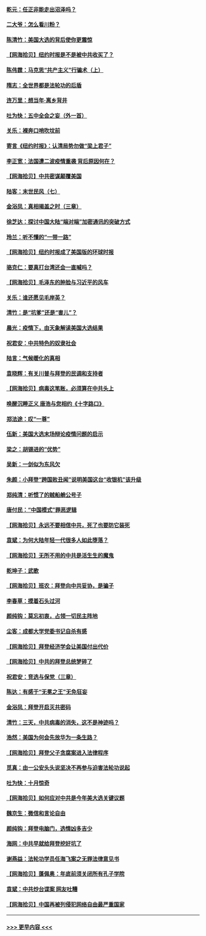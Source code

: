 #### [乾元：任正非能走出沼泽吗？](../pages/nsc993/n12515831.md?t=10312351) 
#### [二大爷：怎么看川粉？](../pages/nsc993/n12515820.md?t=10312351) 
#### [陈清竹：美国大选的背后使你更震惊](../pages/nsc993/n12515589.md?t=10312351) 
#### [【网海拾贝】纽约时报是不是被中共收买了？](../pages/nsc993/n12515122.md?t=10312351) 
#### [陈伟霆：马克思“共产主义”行骗术（上）](../pages/nsc993/n12510217.md?t=10312351) 
#### [隋志：全世界都是法轮功的后盾](../pages/nsc993/n12510636.md?t=10312351) 
#### [连万里：想当年‧离乡背井](../pages/nsc993/n12510623.md?t=10312351) 
#### [吐为快：五中全会之妄（外一首）](../pages/nsc993/n12510470.md?t=10312351) 
#### [关乐：裸奔口哨吹坟前](../pages/nsc993/n12510403.md?t=10312351) 
#### [寄言《纽约时报》：认清局势勿做“梁上君子”](../pages/nsc993/n12510042.md?t=10312351) 
#### [李正宽：法国遭二波疫情重袭 背后原因何在？](../pages/nsc993/n12509971.md?t=10312351) 
#### [【网海拾贝】中共密谋颠覆美国](../pages/nsc993/n12509816.md?t=10312351) 
#### [陆客：末世民风（七）](../pages/nsc993/n12507822.md?t=10312351) 
#### [金浴凤：真相揭盖之时（三章）](../pages/nsc993/n12507804.md?t=10312351) 
#### [徐芝达：探讨中国大陆“端对端”加密通讯的突破方式](../pages/nsc993/n12507682.md?t=10312351) 
#### [玲兰：听不懂的“一带一路”](../pages/nsc993/n12507669.md?t=10312351) 
#### [【网海拾贝】纽约时报成了美国版的环球时报](../pages/nsc993/n12507053.md?t=10312351) 
#### [骆克仁：要真打台湾还会一直喊吗？](../pages/nsc993/n12506843.md?t=10312351) 
#### [【网海拾贝】毛泽东的肿脸与习近平的风车](../pages/nsc993/n12504537.md?t=10312351) 
#### [关乐：谁还愿见毛岸英？](../pages/nsc993/n12503866.md?t=10312351) 
#### [清竹：是“坑爹”还是“害儿”？](../pages/nsc993/n12503034.md?t=10312351) 
#### [晨光：疫情下，由天象解读美国大选结果](../pages/nsc993/n12502536.md?t=10312351) 
#### [祝君安：中共特色的奴隶社会](../pages/nsc993/n12501529.md?t=10312351) 
#### [陆言：气候暖化的真相](../pages/nsc993/n12501183.md?t=10312351) 
#### [袁晓辉：有关川普与拜登的民调和支持者](../pages/nsc993/n12500433.md?t=10312351) 
#### [【网海拾贝】病毒这笔账，必须算在中共头上](../pages/nsc993/n12500320.md?t=10312351) 
#### [唤醒沉睡正义 唐浩与您相约《十字路口》](../pages/nsc993/n12497980.md?t=10312351) 
#### [郑法途：叹“一尊”](../pages/nsc993/n12498837.md?t=10312351) 
#### [伍新：美国大选末场辩论疫情问题的启示](../pages/nsc993/n12498829.md?t=10312351) 
#### [梁之：胡锡进的“优势”](../pages/nsc993/n12498780.md?t=10312351) 
#### [吴新：一剑似为东风欠](../pages/nsc993/n12498772.md?t=10312351) 
#### [朱颜：小拜登“跨国败丑闻”说明美国这台“收银机”该升级](../pages/nsc993/n12498731.md?t=10312351) 
#### [郑纯清：听惯了的贼船艄公号子](../pages/nsc993/n12498721.md?t=10312351) 
#### [唐付民：“中国模式”罪恶逻辑](../pages/nsc993/n12498310.md?t=10312351) 
#### [【网海拾贝】永远不要相信中共，死了也要防它装死](../pages/nsc993/n12498162.md?t=10312351) 
#### [袁斌：为何大陆年轻一代很多人如此堕落？](../pages/nsc993/n12495696.md?t=10312351) 
#### [【网海拾贝】无所不用的中共是活生生的魔鬼](../pages/nsc993/n12495621.md?t=10312351) 
#### [乾坤子：武歌](../pages/nsc993/n12493391.md?t=10312351) 
#### [【网海拾贝】班农：拜登向中共妥协，是骗子](../pages/nsc993/n12492877.md?t=10312351) 
#### [李春草：摸着石头过河](../pages/nsc993/n12491121.md?t=10312351) 
#### [颜纯钩：莫忘初衷，占领一切民主阵地](../pages/nsc993/n12490965.md?t=10312351) 
#### [尘客：成都大学党委书记自杀有感](../pages/nsc993/n12490950.md?t=10312351) 
#### [【网海拾贝】拜登经济学会让美国付出代价](../pages/nsc993/n12489662.md?t=10312351) 
#### [【网海拾贝】中共的拜登总统梦碎了](../pages/nsc993/n12487896.md?t=10312351) 
#### [祝君安：竞选与保党（三章）](../pages/nsc993/n12487258.md?t=10312351) 
#### [陈达：有感于“无冕之王”无免狂妄](../pages/nsc993/n12485133.md?t=10312351) 
#### [金浴凤：拜登开启灭共密码](../pages/nsc993/n12485125.md?t=10312351) 
#### [清竹：三天，中共病毒的消失，这不是神迹吗？](../pages/nsc993/n12485027.md?t=10312351) 
#### [浩然：美国为何会先放华为一条生路？](../pages/nsc993/n12484997.md?t=10312351) 
#### [【网海拾贝】拜登父子贪腐案进入法律程序](../pages/nsc993/n12484957.md?t=10312351) 
#### [觅真：由一公安头头说坚决不再参与迫害法轮功说起](../pages/nsc993/n12484212.md?t=10312351) 
#### [吐为快：十月惊奇](../pages/nsc993/n12484172.md?t=10312351) 
#### [【网海拾贝】如何应对中共是今年美大选关键议题](../pages/nsc993/n12483755.md?t=10312351) 
#### [魏京生：微信和言论自由](../pages/nsc993/n12483372.md?t=10312351) 
#### [颜纯钩：拜登电脑门，选情凶多吉少](../pages/nsc993/n12482666.md?t=10312351) 
#### [海网：中共早就给拜登挖好坑了](../pages/nsc993/n12482660.md?t=10312351) 
#### [谢燕益：法轮功学员任海飞案之无罪法律意见书](../pages/nsc993/n12482512.md?t=10312351) 
#### [【网海拾贝】蓬佩奥：年底前须关闭所有孔子学院](../pages/nsc993/n12482443.md?t=10312351) 
#### [袁斌：中共炒台谍案 网友吐糟](../pages/nsc993/n12481564.md?t=10312351) 
#### [【网海拾贝】中国再被列侵犯网络自由最严重国家](../pages/nsc993/n12479643.md?t=10312351) 

----
#### [ >>> 更早内容 <<< ](../indexes/nsc993-earlier.md)
